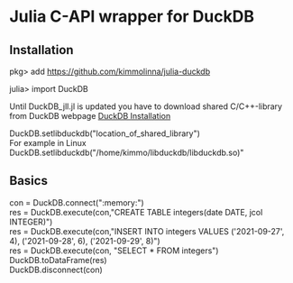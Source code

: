 # Julia C-API wrapper for DuckDB
## Installation
pkg> add https://github.com/kimmolinna/julia-duckdb

julia> import DuckDB

Until DuckDB_jll.jl is updated you have to download shared C/C++-library from DuckDB webpage
 [DuckDB Installation](https://duckdb.org/docs/installation/)

DuckDB.setlibduckdb("location_of_shared_library")<br>
For example in Linux<br>
DuckDB.setlibduckdb("/home/kimmo/libduckdb/libduckdb.so)"

## Basics
con = DuckDB.connect(":memory:")<br>
res = DuckDB.execute(con,"CREATE TABLE integers(date DATE, jcol INTEGER)")<br>
res = DuckDB.execute(con,"INSERT INTO integers VALUES ('2021-09-27', 4), ('2021-09-28', 6), ('2021-09-29', 8)")<br>
res = DuckDB.execute(con, "SELECT * FROM integers")<br>
DuckDB.toDataFrame(res)<br>
DuckDB.disconnect(con)<br>

